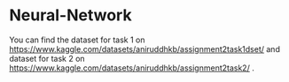 # Neural-Network
You can find the dataset for task 1 on https://www.kaggle.com/datasets/aniruddhkb/assignment2task1dset/ and dataset for task 2 on https://www.kaggle.com/datasets/aniruddhkb/assignment2task2/ .
